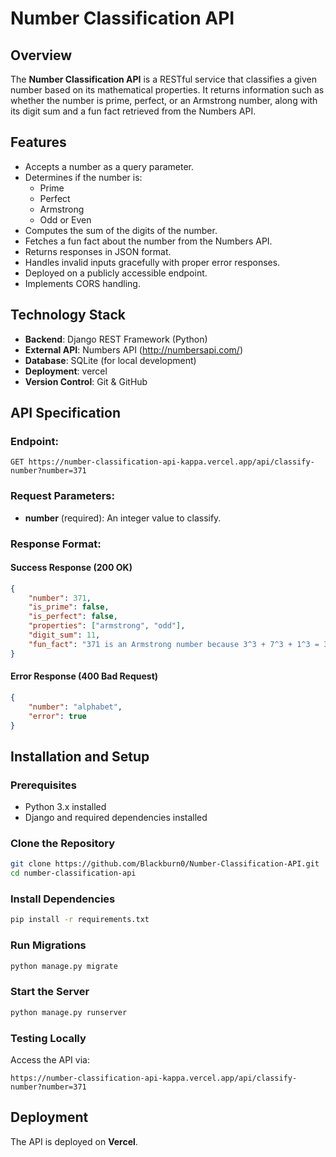 # Number Classification API

## Overview
The **Number Classification API** is a RESTful service that classifies a given number based on its mathematical properties. It returns information such as whether the number is prime, perfect, or an Armstrong number, along with its digit sum and a fun fact retrieved from the Numbers API.

## Features
- Accepts a number as a query parameter.
- Determines if the number is:
  - Prime
  - Perfect
  - Armstrong
  - Odd or Even
- Computes the sum of the digits of the number.
- Fetches a fun fact about the number from the Numbers API.
- Returns responses in JSON format.
- Handles invalid inputs gracefully with proper error responses.
- Deployed on a publicly accessible endpoint.
- Implements CORS handling.

## Technology Stack
- **Backend**: Django REST Framework (Python)
- **External API**: Numbers API (http://numbersapi.com/)
- **Database**: SQLite (for local development)
- **Deployment**: vercel
- **Version Control**: Git & GitHub

## API Specification
### Endpoint:
```
GET https://number-classification-api-kappa.vercel.app/api/classify-number?number=371
```

### Request Parameters:
- **number** (required): An integer value to classify.

### Response Format:
#### Success Response (200 OK)
```json
{
    "number": 371,
    "is_prime": false,
    "is_perfect": false,
    "properties": ["armstrong", "odd"],
    "digit_sum": 11,
    "fun_fact": "371 is an Armstrong number because 3^3 + 7^3 + 1^3 = 371"
}
```
#### Error Response (400 Bad Request)
```json
{
    "number": "alphabet",
    "error": true
}
```

## Installation and Setup
### Prerequisites
- Python 3.x installed
- Django and required dependencies installed

### Clone the Repository
```bash
git clone https://github.com/Blackburn0/Number-Classification-API.git
cd number-classification-api
```

### Install Dependencies
```bash
pip install -r requirements.txt
```

### Run Migrations
```bash
python manage.py migrate
```

### Start the Server
```bash
python manage.py runserver
```

### Testing Locally
Access the API via:
```
https://number-classification-api-kappa.vercel.app/api/classify-number?number=371
```

## Deployment
The API is deployed on **Vercel**.

